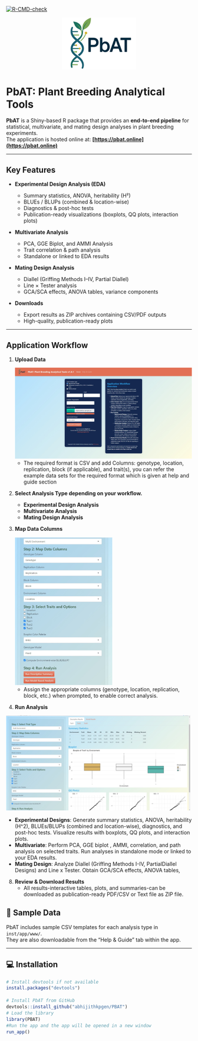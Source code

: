 <!-- badges: start -->
[![R-CMD-check](https://github.com/abhijithkpgen/PBAT/actions/workflows/R-CMD-check.yaml/badge.svg)](https://github.com/abhijithkpgen/PBAT/actions/workflows/R-CMD-check.yaml)
<!-- badges: end -->

<p align="center">
  <img src="man/figures/LogoNobg.png" alt="PbAT Logo" width="200"/>
</p>


# PbAT: Plant Breeding Analytical Tools

**PbAT** is a Shiny-based R package that provides an **end-to-end pipeline** for statistical, multivariate, and mating design analyses in plant breeding experiments.  
The application is hosted online at: **[https://pbat.online](https://pbat.online)**

---

##  Key Features

- **Experimental Design Analysis (EDA)**
  - Summary statistics, ANOVA, heritability (H²)
  - BLUEs / BLUPs (combined & location-wise)
  - Diagnostics & post-hoc tests
  - Publication-ready visualizations (boxplots, QQ plots, interaction plots)

- **Multivariate Analysis**
  - PCA, GGE Biplot, and AMMI Analysis
  - Trait correlation & path analysis
  - Standalone or linked to EDA results

- **Mating Design Analysis**
  - Diallel (Griffing Methods I–IV, Partial Diallel)
  - Line × Tester analysis
  - GCA/SCA effects, ANOVA tables, variance components

- **Downloads**
  - Export results as ZIP archives containing CSV/PDF outputs
  - High-quality, publication-ready plots

---

##  Application Workflow

1. **Upload Data**

   <img src="man/figures/Loading%20data.jpg" alt="Loading data" width="500">

   - The required format is CSV   and
     add Columns: genotype, location, replication, block (if applicable), and trait(s), you can refer the example data sets for the required format which is given at help and guide section

3. **Select Analysis Type depending on your workflow.**  
   - **Experimental Design Analysis**  
   - **Multivariate Analysis**  
   - **Mating Design Analysis**
     

4. **Map Data Columns**


   <img src="man/figures/Map%20coloumns.jpg" alt="Map columns" height= "400">

   
   - Assign the appropriate columns (genotype, location, replication, block, etc.) when prompted, to enable correct analysis.

6. **Run Analysis**

<img src="man/figures/Descriptive%20analysis.jpg" alt="Descriptive analysis" width="500">


   - **Experimental Designs**: Generate summary statistics, ANOVA, heritability (H^2), BLUEs/BLUPs (combined and location-wise), diagnostics, and post-hoc tests. Visualize results with boxplots, QQ plots, and interaction plots. 
   - **Multivariate**: Perform PCA, GGE biplot , AMMI, correlation, and path analysis on selected traits. Run analyses in standalone mode or linked to your EDA results.
   - **Mating Design**: Analyze Diallel (Griffing Methods I-IV, PartialDiallel Designs) and Line x Tester. Obtain GCA/SCA effects, ANOVA tables, 

8. **Review & Download Results**  
   - All results-interactive tables, plots, and summaries-can be downloaded as publication-ready PDF/CSV or Text file as ZIP file.

## 📂 Sample Data

PbAT includes sample CSV templates for each analysis type in `inst/app/www/`.  
They are also downloadable from the “Help & Guide” tab within the app.

---

## 💻 Installation

```r
# Install devtools if not available
install.packages("devtools")

# Install PbAT from GitHub
devtools::install_github("abhijithkpgen/PBAT")
# Load the library
library(PBAT)
#Run the app and the app will be opened in a new window
run_app()

